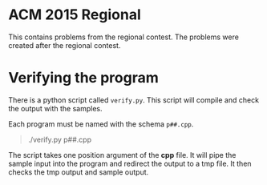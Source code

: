 # ACM 2015 Regional

This contains problems from the regional contest.
The problems were created after the regional contest.

# Verifying the program
There is a python script called `verify.py`.
This script will compile and check the output with the samples.

Each program must be named with the schema `p##.cpp`.

> ./verify.py p##.cpp

The script takes one position argument of the **cpp** file.
It will pipe the sample input into the program and redirect the output to a tmp file.
It then checks the tmp output and sample output.

